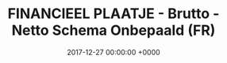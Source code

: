 ---
title: FINANCIEEL PLAATJE - Brutto - Netto Schema Onbepaald (FR)
date: 2017-12-27 00:00:00 +0000
---